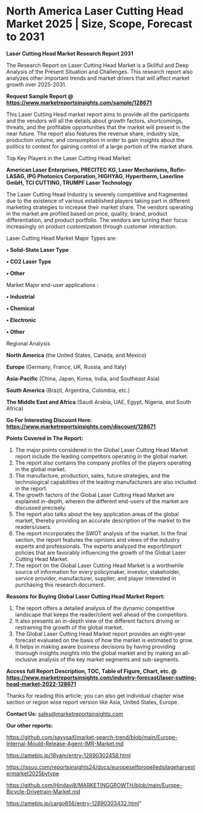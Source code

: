 # North America Laser Cutting Head Market 2025 | Size, Scope, Forecast to 2031

<strong>Laser Cutting Head Market Research Report 2031</strong>

The Research Report on Laser Cutting Head Market is a Skillful and Deep Analysis of the Present Situation and Challenges. This research report also analyzes other important trends and market drivers that will affect market growth over 2025-2031.

<strong>Request Sample Report @ <a href=https://www.marketreportsinsights.com/sample/128671>https://www.marketreportsinsights.com/sample/128671</a></strong>

This Laser Cutting Head market report aims to provide all the participants and the vendors will all the details about growth factors, shortcomings, threats, and the profitable opportunities that the market will present in the near future. The report also features the revenue share, industry size, production volume, and consumption in order to gain insights about the politics to contest for gaining control of a large portion of the market share.

Top Key Players in the Laser Cutting Head Market:

<strong>American Laser Enterprises, PRECITEC KG, Laser Mechanisms, Rofin-LASAG, IPG Photonics Corporation, HIGHYAG, Hypertherm, Laserline GmbH, TCI CUTTING, TRUMPF Laser Technology</strong>

The Laser Cutting Head Industry is severely competitive and fragmented due to the existence of various established players taking part in different marketing strategies to increase their market share. The vendors operating in the market are profiled based on price, quality, brand, product differentiation, and product portfolio. The vendors are turning their focus increasingly on product customization through customer interaction.

Laser Cutting Head Market Major Types are:

<strong>• Solid-State Laser Type

• CO2 Laser Type

• Other</strong>

Market Major end-user applications :

<strong>• Industrial

• Chemical

• Electronic

• Other</strong>

Regional Analysis

</u><strong><b>North America</b></strong> (the United States, Canada, and Mexico)

<strong><b>Europe </b></strong>(Germany, France, UK, Russia, and Italy)

<strong><b>Asia-Pacific</b></strong> (China, Japan, Korea, India, and Southeast Asia)

<strong><b>South America</b></strong> (Brazil, Argentina, Colombia, etc.)

<strong><b>The Middle East and Africa</b></strong> (Saudi Arabia, UAE, Egypt, Nigeria, and South Africa)

<strong>Go For Interesting Discount Here: <a href=https://www.marketreportsinsights.com/discount/128671>https://www.marketreportsinsights.com/discount/128671</a></strong>

<strong>Points Covered in The Report:</strong>
<ol>
  <li>The major points considered in the Global Laser Cutting Head Market report include the leading competitors operating in the global market.</li>
  <li>The report also contains the company profiles of the players operating in the global market.</li>
  <li>The manufacture, production, sales, future strategies, and the technological capabilities of the leading manufacturers are also included in the report.</li>
  <li>The growth factors of the Global Laser Cutting Head Market are explained in-depth, wherein the different end-users of the market are discussed precisely.</li>
  <li>The report also talks about the key application areas of the global market, thereby providing an accurate description of the market to the readers/users.</li>
  <li>The report incorporates the SWOT analysis of the market. In the final section, the report features the opinions and views of the industry experts and professionals. The experts analyzed the export/import policies that are favorably influencing the growth of the Global Laser Cutting Head Market.</li>
  <li>The report on the Global Laser Cutting Head Market is a worthwhile source of information for every policymaker, investor, stakeholder, service provider, manufacturer, supplier, and player interested in purchasing this research document.</li>
</ol>
<strong>Reasons for Buying Global Laser Cutting Head Market Report:</strong>

<ol>
  <li>The report offers a detailed analysis of the dynamic competitive landscape that keeps the reader/client well ahead of the competitors.</li>
  <li>It also presents an in-depth view of the different factors driving or restraining the growth of the global market.</li>
  <li>The Global Laser Cutting Head Market report provides an eight-year forecast evaluated on the basis of how the market is estimated to grow.</li>
  <li>It helps in making aware business decisions by having providing thorough insights insights into the global market and by making an all-inclusive analysis of the key market segments and sub-segments.</li>
</ol>
<strong>Access full Report Description, TOC, Table of Figure, Chart, etc. @ <a href=https://www.marketreportsinsights.com/industry-forecast/laser-cutting-head-market-2022-128671>https://www.marketreportsinsights.com/industry-forecast/laser-cutting-head-market-2022-128671</a></strong>


Thanks for reading this article; you can also get individual chapter wise section or region wise report version like Asia, United States, Europe.

<strong>Contact Us:</strong>
sales@marketreportsinsights.com

<strong>Our other reports:</strong>

<a href=https://github.com/sayysaif/market-search-trend/blob/main/Europe-Internal-Mould-Release-Agent-IMR-Market.md>https://github.com/sayysaif/market-search-trend/blob/main/Europe-Internal-Mould-Release-Agent-IMR-Market.md</a>

<a href=https://ameblo.jp/18yam/entry-12890302458.html>https://ameblo.jp/18yam/entry-12890302458.html</a>

<a href=https://issuu.com/reportsinsights24/docs/europeselfpropelledsilageharvestermarket2025bytype>https://issuu.com/reportsinsights24/docs/europeselfpropelledsilageharvestermarket2025bytype</a>

<a href=https://github.com/Hindavi8/MARKETINGGROWTH/blob/main/Europe-Bicycle-Drivetrain-Market.md>https://github.com/Hindavi8/MARKETINGGROWTH/blob/main/Europe-Bicycle-Drivetrain-Market.md</a>

<a href=https://ameblo.jp/cargo656/entry-12890303432.html>https://ameblo.jp/cargo656/entry-12890303432.html</a>"
